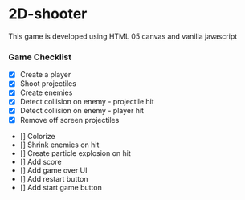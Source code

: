 # 2D-shooter
This game is developed using HTML 05 canvas and vanilla javascript

### Game Checklist

- [X] Create a player 
- [X] Shoot projectiles
- [X] Create enemies
- [X] Detect collision on enemy - projectile hit
- [X] Detect collision on enemy - player hit
- [X] Remove off screen projectiles
- [] Colorize
- [] Shrink enemies on hit
- [] Create particle explosion on hit
- [] Add score
- [] Add game over UI
- [] Add restart button 
- [] Add start game button


